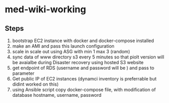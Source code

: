 # med-wiki-working

## Steps

 1) bootstrap EC2 instance with docker and docker-compose installed
 2) make an AMI and pass this launch configuration
3) scale in scale out using ASG with min 1 max 3 (random)
4) sync data of www directory s3 every 5 minutes so that piolt version will be avaialbe during Disaster recovery using hosted S3 website
5) get endpoint of RDS (username and password will be ) and pass to parameter
6) Get public IP of EC2 instances (dynamci inventory is preferrable but didint worked on this)
6) using Ansible script copy docker-compose file, with modification of database hostname, username, password

